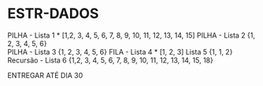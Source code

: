 # ESTR-DADOS

PILHA - Lista 1 *
	[1,2, 3, 4, 5, 6, 7, 8, 9, 10, 11, 12, 13, 14, 15]
PILHA - Lista 2 
	{1, 2, 3, 4, 5, 6}	
PILHA - Lista 3
	{1, 2, 3, 4, 5, 6}
FILA - Lista 4 *
	[1, 2, 3]
Lista 5
	{1, 1, 2}
Recursão - Lista 6
	{1,2, 3, 4, 5, 6, 7, 8, 9, 10, 11, 12, 13, 14, 15, 18}

ENTREGAR ATÉ DIA 30
